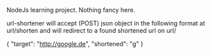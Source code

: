 NodeJs learning project. Nothing fancy here.

url-shortener will accept (POST) json object in the following format at url/shorten and will redirect to a found shortened url on url/<string>

{ 
  "target": "http://google.de",
  "shortened": "g"
}